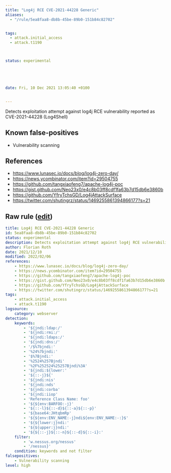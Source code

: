 ```yaml
---
title: "Log4j RCE CVE-2021-44228 Generic"
aliases:
  - "/rule/5ea8faa8-db8b-45be-89b0-151b84c82702"


tags:
  - attack.initial_access
  - attack.t1190



status: experimental





date: Fri, 10 Dec 2021 13:05:40 +0100


---
```


Detects exploitation attempt against log4j RCE vulnerability reported as CVE-2021-44228 (Log4Shell)

<!--more-->


## Known false-positives

* Vulnerability scanning



## References

* https://www.lunasec.io/docs/blog/log4j-zero-day/
* https://news.ycombinator.com/item?id=29504755
* https://github.com/tangxiaofeng7/apache-log4j-poc
* https://gist.github.com/Neo23x0/e4c8b03ff8cdf1fa63b7d15db6e3860b
* https://github.com/YfryTchsGD/Log4jAttackSurface
* https://twitter.com/shutingrz/status/1469255861394866177?s=21


## Raw rule ([edit](https://github.com/SigmaHQ/sigma/edit/master/rules/web/web_cve_2021_44228_log4j.yml))
```yaml
title: Log4j RCE CVE-2021-44228 Generic
id: 5ea8faa8-db8b-45be-89b0-151b84c82702
status: experimental
description: Detects exploitation attempt against log4j RCE vulnerability reported as CVE-2021-44228 (Log4Shell)
author: Florian Roth
date: 2021/12/10
modified: 2022/02/06
references:
    - https://www.lunasec.io/docs/blog/log4j-zero-day/
    - https://news.ycombinator.com/item?id=29504755
    - https://github.com/tangxiaofeng7/apache-log4j-poc
    - https://gist.github.com/Neo23x0/e4c8b03ff8cdf1fa63b7d15db6e3860b
    - https://github.com/YfryTchsGD/Log4jAttackSurface
    - https://twitter.com/shutingrz/status/1469255861394866177?s=21
tags:
    - attack.initial_access
    - attack.t1190
logsource:
    category: webserver
detection:
    keywords:
        - '${jndi:ldap:/'
        - '${jndi:rmi:/'
        - '${jndi:ldaps:/'
        - '${jndi:dns:/'
        - '/$%7bjndi:'
        - '%24%7bjndi:'
        - '$%7Bjndi:'
        - '%2524%257Bjndi'
        - '%2F%252524%25257Bjndi%3A'
        - '${jndi:${lower:'
        - '${::-j}${'
        - '${jndi:nis'
        - '${jndi:nds'
        - '${jndi:corba'
        - '${jndi:iiop'
        - 'Reference Class Name: foo'
        - '${${env:BARFOO:-j}'
        - '${::-l}${::-d}${::-a}${::-p}'
        - '${base64:JHtqbmRp'
        - '${${env:ENV_NAME:-j}ndi${env:ENV_NAME:-:}$'
        - '${${lower:j}ndi:'
        - '${${upper:j}ndi:'
        - '${${::-j}${::-n}${::-d}${::-i}:'
    filter:
        - 'w.nessus.org/nessus'
        - '/nessus}'
    condition: keywords and not filter
falsepositives:
    - Vulnerability scanning
level: high

```

